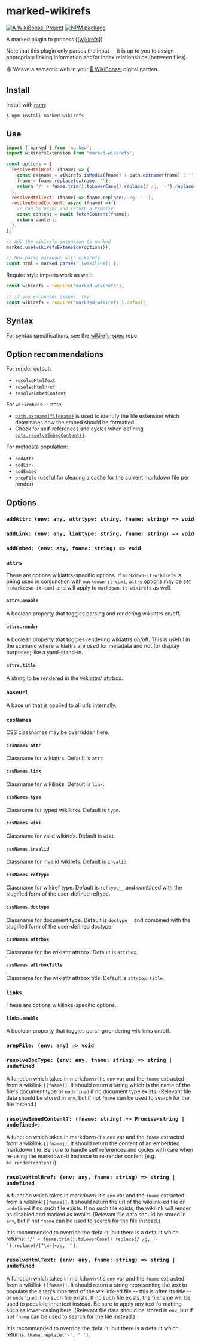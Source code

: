 # marked-wikirefs

[![A WikiBonsai Project](https://img.shields.io/badge/%F0%9F%8E%8B-A%20WikiBonsai%20Project-brightgreen)](https://github.com/wikibonsai/wikibonsai)
[![NPM package](https://img.shields.io/npm/v/marked-wikirefs)](https://npmjs.org/package/marked-wikirefs)

A marked plugin to process [[[wikirefs]]](https://github.com/wikibonsai/wikirefs)

Note that this plugin only parses the input -- it is up to you to assign appropriate linking information and/or index relationships (between files).

🕸 Weave a semantic web in your [🎋 WikiBonsai](https://github.com/wikibonsai/wikibonsai) digital garden.

## Install

Install with [npm](https://docs.npmjs.com/cli/v9/commands/npm-install):

```
$ npm install marked-wikirefs
```

## Use

```js
import { marked } from 'marked';
import wikirefsExtension from 'marked-wikirefs';

const options = {
  resolveHtmlHref: (fname) => {
    const extname = wikirefs.isMedia(fname) ? path.extname(fname) : '';
    fname = fname.replace(extname, '');
    return '/' + fname.trim().toLowerCase().replace(/ /g, '-').replace(/[^\w-]+/g, '') + extname;
  },
  resolveHtmlText: (fname) => fname.replace(/-/g, ' '),
  resolveEmbedContent: async (fname) => {
    // Can be async and return a Promise
    const content = await fetchContent(fname);
    return content;
  },
};

// Add the wikirefs extension to marked
marked.use(wikirefsExtension(options));

// Now parse markdown with wikirefs
const html = marked.parse('[[wikilink]]');
```

Require style imports work as well:

```js
const wikirefs = require('marked-wikirefs');

// if you encounter issues, try:
const wikirefs = require('markded-wikirefs').default;
```

## Syntax

For syntax specifications, see the [wikirefs-spec](https://github.com/wikibonsai/wikirefs/tree/main/spec) repo.

## Option recommendations

For render output:
- `resolveHtmlText`
- `resolveHtmlHref`
- `resolveEmbedContent`

For `wikiembeds` -- note:
- [`path.extname(filename)`](https://nodejs.org/api/path.html#pathextnamepath) is used to identify the file extension which determines how the embed should be formatted.
- Check for self-references and cycles when defining [`opts.resolveEmbedContent()`](#resolveembedcontent-fname-string--promisestring--undefined).

For metadata population:
- `addAttr`
- `addLink`
- `addEmbed`
- `prepFile` (useful for clearing a cache for the current markdown file per render)

## Options

### `addAttr: (env: any, attrtype: string, fname: string) => void`

### `addLink: (env: any, linktype: string, fname: string) => void`

### `addEmbed: (env: any, fname: string) => void`

### `attrs`

These are options wikiattrs-specific options. If `markdown-it-wikirefs` is being used in conjunction with `markdown-it-caml`, `attrs` options may be set in `markdown-it-caml` and will apply to `markdown-it-wikirefs` as well.

#### `attrs.enable`

A boolean property that toggles parsing and rendering wikiattrs on/off.

#### `attrs.render`

A boolean property that toggles rendering wikiattrs on/off. This is useful in the scenario where wikiattrs are used for metadata and not for display purposes; like a yaml-stand-in.

#### `attrs.title`

A string to be rendered in the wikiattrs' attrbox.

### `baseUrl`

A base url that is applied to all urls internally.

### `cssNames`

CSS classnames may be overridden here.

#### `cssNames.attr`

Classname for wikiattrs. Default is `attr`.

#### `cssNames.link`

Classname for wikilinks. Default is `link`.

#### `cssNames.type`

Classname for typed wikilinks. Default is `type`.

#### `cssNames.wiki`

Classname for valid wikirefs. Default is `wiki`.

#### `cssNames.invalid`

Classname for invalid wikirefs. Default is `invalid`.


#### `cssNames.reftype`

Classname for wikiref type. Default is `reftype__` and combined with the slugified form of the user-defined reftype.

#### `cssNames.doctype`

Classname for document type. Default is `doctype__` and combined with the slugified form of the user-defined doctype.

#### `cssNames.attrbox`

Classname for the wikiattr attrbox. Default is `attrbox`.

#### `cssNames.attrboxTitle`

Classname for the wikiattr attrbox title. Default is `attrbox-title`.

### `links`

These are options wikilinks-specific options.

#### `links.enable`

A boolean property that toggles parsing/rendering wikilinks on/off.

### `prepFile: (env: any) => void`

### `resolveDocType: (env: any, fname: string) => string | undefined`

A function which takes in markdown-it's `env` var and the `fname` extracted from a wikilink `[[fname]]`. It should return a string which is the name of the file's document type or `undefined` if no document type exists. (Relevant file data should be stored in `env`, but if not `fname` can be used to search for the file instead.)

### `resolveEmbedContent?: (fname: string) => Promise<string | undefined>;`

A function which takes in markdown-it's `env` var and the `fname` extracted from a wikilink `[[fname]]`. It should return the content of an embedded markdown file. Be sure to handle self references and cycles with care when re-using the markdown-it instance to re-render content (e.g. `md.render(content)`).

### `resolveHtmlHref: (env: any, fname: string) => string | undefined`

A function which takes in markdown-it's `env` var and the `fname` extracted from a wikilink `[[fname]]`. It should return the url of the wikilink-ed file or `undefined` if no such file exists. If no such file exists, the wikilink will render as disabled and marked as invalid. (Relevant file data should be stored in `env`, but if not `fname` can be used to search for the file instead.)

It is recommended to override the default, but there is a default which returns: `'/' + fname.trim().toLowerCase().replace(/ /g, '-').replace(/[^\w-]+/g, '')`.

### `resolveHtmlText: (env: any, fname: string) => string | undefined`

A function which takes in markdown-it's `env` var and the `fname` extracted from a wikilink `[[fname]]`. It should return a string representing the text to populate the a tag's innertext of the wikilink-ed file -- this is often its title -- or `undefined` if no such file exists. If no such file exists, the filename will be used to populate innertext instead. Be sure to apply any text formatting such as lower-casing here. (Relevant file data should be stored in `env`, but if not `fname` can be used to search for the file instead.)

It is recommended to override the default, but there is a default which returns: `fname.replace('-', ' ')`.
